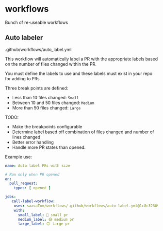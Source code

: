 # workflows
Bunch of re-useable workflows

## Auto labeler
.github/workflows/auto_label.yml

This workflow will automatically label a PR with the appropriate labels based on the number of files changed within the PR.

You must define the labels to use and these labels must exist in your repo for adding to PRs

Three break points are defined:
- Less than 10 files changed: `Small`
- Between 10 and 50 files changed: `Medium`
- More than 50 files changed: `Large`

TODO:
- Make the breakpoints configurable
- Determine label based off combination of files changed and number of lines changed
- Better error handling
- Handle more PR states than opened.

Example use:
```yml
name: Auto label PRs with size

# Run only when PR opened
on:
  pull_request:
    types: [ opened ]

jobs:
   call-label-workflow:
    uses: saasaTom/workflows/.github/workflows/auto-label.yml@1c8c328091c41934f3907894481b40d2b65cffb2 #main
    with:
      small_label: 🤩 small pr
      medium_label: 😅 medium pr
      large_label: 🙃 large pr
```